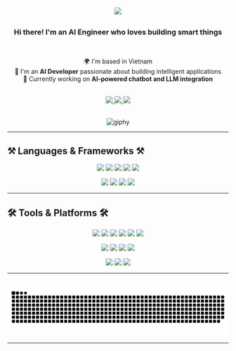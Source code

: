 
<!-- 👋 Hi, I’m @HoaiSang -->


<h1 align="center">
  <img src="https://readme-typing-svg.herokuapp.com/?font=Righteous&size=35&center=true&vCenter=true&width=500&height=70&duration=4000&lines=Hi+There!+👋;+I'm+Vo+Hoai+Sang!;" />
</h1>

<h3 align="center">Hi there! I'm an AI Engineer who loves building smart things</h3>

<br/>

<div align="center">

🌍 I'm based in Vietnam  
🧠 I'm an **AI Developer** passionate about building intelligent applications    
🚀 Currently working on **AI-powered chatbot and LLM integration**  

</div>

<br/>

<div align="center"> 
  <a href="">
    <img src="https://img.shields.io/badge/Gmail-333333?style=for-the-badge&logo=gmail&logoColor=red" />
  </a>
  <a href="" target="_blank">
    <img src="https://img.shields.io/badge/LinkedIn-0077B5?style=for-the-badge&logo=linkedin&logoColor=white" />
  </a>
  <a href="" target="_blank">
    <img src="https://img.shields.io/badge/Portfolio-FF5722?style=for-the-badge&logo=todoist&logoColor=white" />
  </a>
</div>

<br/>

<p align="center">
  <img src="https://media0.giphy.com/media/v1.Y2lkPTc5MGI3NjExc2dzYmE0ODZ1ajExYjJia2JqeHl0OWZucG1zbWI5NHZmMDdwODBseiZlcD12MV9pbnRlcm5hbF9naWZfYnlfaWQmY3Q9Zw/GiXbMe92rt9NS/giphy.gif" alt="giphy" />
</p>

---

## ⚒️ Languages & Frameworks ⚒️

<p align="center">
  <img src="https://img.shields.io/badge/PYTHON-3776AB?style=for-the-badge&logo=python&logoColor=white" />
  <img src="https://img.shields.io/badge/PANDAS-150458?style=for-the-badge&logo=pandas&logoColor=white" />
  <img src="https://img.shields.io/badge/NUMPY-013243?style=for-the-badge&logo=numpy&logoColor=white" />
  <img src="https://img.shields.io/badge/MATPLOTLIB-ffffff?style=for-the-badge&logo=matplotlib&logoColor=black" />
  <img src="https://img.shields.io/badge/SCIKIT--LEARN-F7931E?style=for-the-badge&logo=scikit-learn&logoColor=white" />
</p>

<p align="center">
  <img src="https://img.shields.io/badge/PYTORCH-EE4C2C?style=for-the-badge&logo=pytorch&logoColor=white" />
  <img src="https://img.shields.io/badge/TENSORFLOW-FF6F00?style=for-the-badge&logo=tensorflow&logoColor=white" />
  <img src="https://img.shields.io/badge/KERAS-D00000?style=for-the-badge&logo=keras&logoColor=white" />
  <img src="https://img.shields.io/badge/GO-00ADD8?style=for-the-badge&logo=go&logoColor=white" />
</p>

---

## 🛠️ Tools & Platforms 🛠️

<p align="center">
  <img src="https://img.shields.io/badge/GIT-F05032?style=for-the-badge&logo=git&logoColor=white" />
  <img src="https://img.shields.io/badge/BITBUCKET-0052CC?style=for-the-badge&logo=bitbucket&logoColor=white" />
  <img src="https://img.shields.io/badge/GITHUB-181717?style=for-the-badge&logo=github&logoColor=white" />
  <img src="https://img.shields.io/badge/DOCKER-2496ED?style=for-the-badge&logo=docker&logoColor=white" />
  <img src="https://img.shields.io/badge/KUBERNETES-326CE5?style=for-the-badge&logo=kubernetes&logoColor=white" />
  <img src="https://img.shields.io/badge/LINUX-FCC624?style=for-the-badge&logo=linux&logoColor=black" />
</p>

<p align="center">
  <img src="https://img.shields.io/badge/VISUAL%20STUDIO%20CODE-007ACC?style=for-the-badge&logo=visual-studio-code&logoColor=white" />
  <img src="https://img.shields.io/badge/COLAB-F9AB00?style=for-the-badge&logo=googlecolab&logoColor=black" />
  <img src="https://img.shields.io/badge/KAGGLE-20BEFF?style=for-the-badge&logo=kaggle&logoColor=white" />
  <img src="https://img.shields.io/badge/WEIGHTS%20%26%20BIASES-FFBE00?style=for-the-badge&logo=weightsandbiases&logoColor=black" />
</p>

<p align="center">
  <img src="https://img.shields.io/badge/AMAZON%20AWS-FF9900?style=for-the-badge&logo=amazonaws&logoColor=white" />
  <img src="https://img.shields.io/badge/POSTGRESQL-4169E1?style=for-the-badge&logo=postgresql&logoColor=white" />
  <img src="https://img.shields.io/badge/MONGODB-47A248?style=for-the-badge&logo=mongodb&logoColor=white" />
</p>

---

<br/>

<div align="center">
  <img alt="snake eating my contributions" src="https://raw.githubusercontent.com/salesp07/salesp07/output/github-contribution-grid-snake.svg" />
</div>

---
